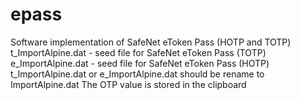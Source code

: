 # epass
Software implementation of SafeNet eToken Pass (HOTP and TOTP)
t_ImportAlpine.dat - seed file for SafeNet eToken Pass (TOTP)
e_ImportAlpine.dat - seed file for SafeNet eToken Pass (HOTP)
t_ImportAlpine.dat or e_ImportAlpine.dat should be rename to ImportAlpine.dat
The OTP value is stored in the clipboard
